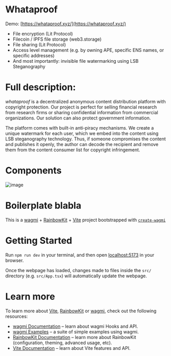 # Whataproof

Demo: [https://whataproof.xyz/](https://whataproof.xyz/)

- File encryption (Lit Protocol)
- Filecoin / IPFS file storage (web3.storage)
- File sharing (Lit Protocol)
- Access level management (e.g. by owning APE, specific ENS names, or specific addresses)
- And most importantly: invisible file watermarking using LSB Steganography

# Full description:
*whataproof* is a decentralized anonymous content distribution platform with copyright protection. Our project is perfect for selling financial research from research firms or sharing confidential information from commercial organizations. Our solution can also protect government information.

The platform comes with built-in anti-piracy mechanisms. We create a unique watermark for each user, which we embed into the content using LSB steganography technology. Thus, if someone compromises the content and publishes it openly, the author can decode the recipient and remove them from the content consumer list for copyright infringement.

# Components
![image](https://github.com/lourenc/whataproof/assets/6189971/642b323e-6497-46b9-9a05-2b5814d56df3)

# Boilerplate blabla

This is a [wagmi](https://wagmi.sh) + [RainbowKit](https://rainbowkit.com) + [Vite](https://vitejs.dev/) project bootstrapped with [`create-wagmi`](https://github.com/wagmi-dev/wagmi/tree/main/packages/create-wagmi)

# Getting Started

Run `npm run dev` in your terminal, and then open [localhost:5173](http://localhost:5173) in your browser.

Once the webpage has loaded, changes made to files inside the `src/` directory (e.g. `src/App.tsx`) will automatically update the webpage.

# Learn more

To learn more about [Vite](https://vitejs.dev/), [RainbowKit](https://rainbowkit.com) or [wagmi](https://wagmi.sh), check out the following resources:

- [wagmi Documentation](https://wagmi.sh) – learn about wagmi Hooks and API.
- [wagmi Examples](https://wagmi.sh/examples/connect-wallet) – a suite of simple examples using wagmi.
- [RainbowKit Documentation](https://rainbowkit.com/docs/introduction) – learn more about RainbowKit (configuration, theming, advanced usage, etc).
- [Vite Documentation](https://vitejs.dev/) – learn about Vite features and API.
